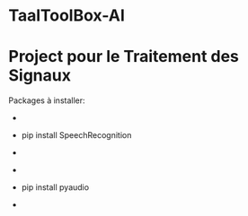 # TaalToolBox-AI

# Project pour le Traitement des Signaux

Packages à installer:

- ```
- pip install SpeechRecognition
- ```
 

- ```
- pip install pyaudio
- ```
 

